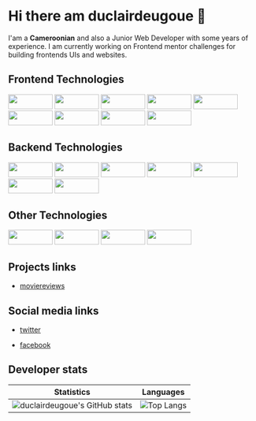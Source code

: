 # Hi there am duclairdeugoue 👋

I'am a **Cameroonian** and also a Junior Web Developer with some years of experience. I am currently working on Frontend mentor challenges for building frontends UIs  and websites. 


## Frontend Technologies

<p>
  <img width="90px" height="30px" src="https://img.shields.io/badge/-HTML5-E34F26?style=flat-square&logo=html5&logoColor=white"/>
  <img width="90px" height="30px" src="https://img.shields.io/badge/-CSS3-1572B6?style=flat-square&logo=css3"/>
  <img width="90px" height="30px" src="https://img.shields.io/badge/-Sass-black?style=flat-square&logo=sass&logoColor=blueviolet"/>
  <img width="90px" height="30px" src="https://img.shields.io/badge/-JavaScript-black?style=flat-square&logo=javascript"/>
  <img width="90px" height="30px" src="https://img.shields.io/badge/-Webpack-black?style=flat-square&logo=webpack"/>
  <img width="90px" height="30px" src="https://img.shields.io/badge/-Typescript-black?style=flat-square&logo=Typescript"/>
  <img width="90px" height="30px" src="https://img.shields.io/badge/-angular-red?style=flat-square&logo=angular"/>
  <img width="90px" height="30px" src="https://img.shields.io/badge/-React-black?style=flat-square&logo=react"/>
  <img width="90px" height="30px" src="https://img.shields.io/badge/-flutter-teal?style=flat-square&logo=flutter"/>
<!--   <img src="https://img.shields.io/badge/-vuejs-black?style=flat-square&logo=vuejs"/> -->
</p>

<!-- - HTML5
- CSS3, Sass, Bootstrap 3,4,5
- Vanilla Javascript, jQuery, Ajax, Webpack, React, Angular
 -->
## Backend Technologies

<p>
    <img width="90px" height="30px" src="https://img.shields.io/badge/-PHP-black?style=flat-square&logo=php"/>
    <img width="90px" height="30px" src="https://img.shields.io/badge/-CodeIgniter-black?style=flat-square&logo=codeigniter&logoColor=red"/>
    <img width="90px" height="30px" src="https://img.shields.io/badge/-Python3-black?style=flat-square&logo=python&logoColor=yellow"/>
    <img width="90px" height="30px" src="https://img.shields.io/badge/-Django-black?style=flat-square&logo=django&logoColor=blue"/>
    <!-- <img src="https://img.shields.io/badge/-Nodejs-black?style=flat-square&logo=Node.js"/> -->
    <img width="90px" height="30px" src="https://img.shields.io/badge/-SpringBoot-black?style=flat-square&logo=springboot&logoColor=green"/>
    <img width="90px" height="30px" src="https://img.shields.io/badge/-MySQL-black?style=flat-square&logo=mysql"/>
    <img width="90px" height="30px" src="https://img.shields.io/badge/-MongoDB-black?style=flat-square&logo=mongodb"/>

</p>

## Other Technologies
<p>
  <img width="90px" height="30px" src="https://img.shields.io/badge/-Git-black?style=flat-square&logo=git"/>
  <img width="90px" height="30px" src="https://img.shields.io/badge/-Heroku-430098?style=flat-square&logo=heroku"/>
  <img width="90px" height="30px" src="https://img.shields.io/badge/-Vercel-white?style=flat-square&logo=vercel&logoColor=black"/>
  <img width="90px" height="30px" src="https://img.shields.io/badge/-Github_Pages-black?style=flat-square&logo=githubpages&logoColor=blueviolet"/>
<!--   <img src=""/> -->
</p>

<!-- 
- PHP, CodeIgniter4
- Python3, Django
- Java, Springboot
- MySQL -->

## Projects links
- [moviereviews](https://duclairdeugoue.pythonanywhere.com/)

## Social media links

- [twitter](https://twitter.com/duclairdeugoue) 

- [facebook](https://facebook.com/duclair.deugoue)

## Developer stats

<!--- ![GitHub Activity Graph](https://activity-graph.herokuapp.com/graph?username=duclairdeugoue) --->

Statistics | Languages
-----------| -----
![duclairdeugoue's GitHub stats](https://github-readme-stats.vercel.app/api?username=duclairdeugoue&show_icons=true&theme=radical) |  ![Top Langs](https://github-readme-stats.vercel.app/api/top-langs/?username=duclairdeugoue&langs_count=8&layout=compact)

